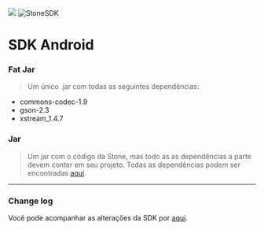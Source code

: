 [![](https://img.shields.io/badge/Language%20-Java-4682b4.svg)](https://jitpack.io/#jgabrielfreitas/DataControllerDemo)
![StoneSDK](https://cloud.githubusercontent.com/assets/2567823/11539067/6300c838-990c-11e5-9831-4f8ce691859e.png)


# SDK Android


### Fat Jar
> Um único .jar com todas as seguintes dependências:

* commons-codec-1.9
* gson-2.3
* xstream_1.4.7

### Jar
> Um jar com o código da Stone, mas todo as as dependências a parte devem conter em seu projeto.
Todas as dependências podem ser encontradas [aqui](https://github.com/stone-pagamentos/sdk-android-V2/tree/master/JARs).

---

### Change log
Você pode acompanhar as alterações da SDK por  [aqui](https://github.com/stone-pagamentos/sdk-android-V2/blob/master/JARs/changelog.md).
